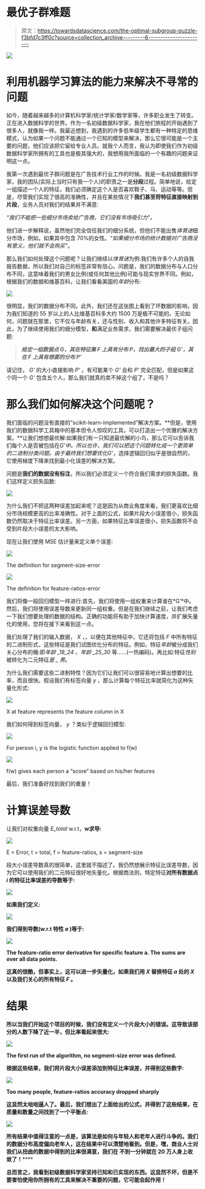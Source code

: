 # 最优子群难题

> 原文：<https://towardsdatascience.com/the-optimal-subgroup-puzzle-f3bfd7c3ff0c?source=collection_archive---------6----------------------->

![](img/5ee8707ff0f83ce15023581bb8402a86.png)

# 利用机器学习算法的能力来解决不寻常的问题

如今，随着越来越多的计算机科学家/统计学家/数学家等，许多职业发生了转变。正在进入数据科学的世界。作为一名初级数据科学家，我在他们旅程的开始遇到了很多人，就像我一样。我最近想到，我遇到的许多低年级学生都有一种特定的思维模式，认为如果一个问题不能通过一个已知的模型来解决，那么它很可能是一个主要的问题，他们应该把它留给专业人员。就我个人而言，我认为即使我们作为初级数据科学家所拥有的工具也是极其强大的，我想用我所面临的一个有趣的问题来证明这一点。

我第一次遇到最优子群问题是在广告技术行业工作的时候。我是一名初级数据科学家，我的团队(实际上当时只有我一个人)的职责之一是**分段**过程。简单地说，给定一组描述一个人的特征，我们必须确定这个人是否喜欢鞋子、马、运动等等。但是，尽管我们实现了很高的准确性，并且在某些情况下**我们甚至将特征直接映射到片段**，业务人员对我们的结果并不满意:

*“我们不能把一些细分市场卖给广告商，它们没有市场吸引力”。*

他们进一步解释说，虽然他们完全信任我们的细分系统，但他们不能出售*体育迷*细分市场，例如，如果其中包含 70%的女性。*“如果细分市场的统计数据对广告商没有意义，他们就不会购买”*。

那么我们如何处理这个问题呢？让我们继续以*体育迷*为例:我们有许多个人的自我报告数据，所以我们对自己的标签非常有信心。问题是，我们的数据分布与人口分布不同，这意味着我们的男女比例(或任何其他比例)可能与现实世界不同。例如，根据我们的数据和维基百科，让我们看看美国的*年龄*分布:

![](img/782bd2117adf7cfef63700861b6fdae1.png)

很明显，我们的数据分布不同。此外，我们还在这张图上看到了坏数据的影响，因为我们知道的 55 岁以上的人比维基百科多大约 1500 万是极不可能的。无论如何，问题就在那里，它不仅与年龄有关，还与性别、收入和其他许多特征有关。因此，为了继续使用我们的细分模型，**和**满足业务需求，我们需要解决最优子组问题:

> ***给定一组数据点 G，其在特征集 F 上具有分布 P，找出最大的子组 G’，其在 F 上具有想要的分布 P’***

请记住， *G'* 的大小直接影响 *P'* 。有可能某个 *G'* 会和 *P'* 完全匹配，但是如果这个同一个 *G'* 包含五个人，那么我们就真的卖不掉这个组了，不是吗？

# 那么我们如何解决这个问题呢？

我们面临的问题没有直接的“scikit-learn-implemented”解决方案。**但是，使用我们的数据科学工具箱中的基本但令人惊叹的工具，可以打造出一个优雅的解决方案。**让我们想想最优解:如果我们有一只知道最优解的小鸟，那么它可以告诉我们每个人是否被包括在*G’*中。所以也许，我们可以把这个问题转化成一个更简单的二进制分类问题。由于最终我们想要优化*G’*，选择逻辑回归似乎是很自然的，它使用梯度下降来找到最小化误差的解决方案。

问题是**我们的数据没有标注**，所以我们必须定义一个符合我们需求的损失函数。我们这样定义损失函数:

![](img/ef3db8ac1d155f09e8f1656da98fd24f.png)

为什么我们不把这两种误差加起来呢？这是因为从商业角度来看，我们更喜欢比细分市场规模更高的比率准确性。对于上面的公式，如果片段大小误差很小，损失函数仍然取决于特征比率误差。另一方面，如果特征比率误差很小，损失函数将不会受到片段大小误差的太大影响。

现在让我们使用 MSE 估计量来定义单个误差:

![](img/867919242243a31b05f349fe849bb562.png)

The definition for segment-size-error

![](img/07d738fbee1af5b6899abea3e7ff96cc.png)

The definition for feature-ratios-error

我们将像一般回归模型一样进行:首先，我们将使用一组权重来计算谁在*G’*中。然后，我们将使用误差导数来更新同一组权重。但是在我们继续之前，让我们考虑一下我们想要处理的数据的结构。正确的功能将有助于加快计算速度，并扩展矢量化的使用，您将在接下来看到这一点。

我们处理了我们的输入数据， *X* ，，以便在其他特征中，它还将包括 *F* 中所有特征的二进制形式，这些特征是我们试图优化分布的特征。例如，特征*年龄*被分成我们关心分布的桶:即*年龄 _18_24* 、*年龄 _25_30* 等……(一热编码)。再比如:特征*性别*被转化为二元特征*是 _ 男*。

为什么我们需要这些二进制特性？因为它们让我们可以很容易地计算出想要的比率，而且很快。假设我们有标签向量 *y* ，那么计算每个特征比率就简化为这种矢量化形式:

![](img/47e4e1b15562996b327299be495fc4cb.png)

X at feature represents the feature column in X

我们如何得到标签向量， *y* ？类似于逻辑回归模型:

![](img/e24491fcd0b6c9c3cff9493a3348cd73.png)

For person i, y is the logistic function applied to f(w)

![](img/31fe3dc3fd05c0491ce0d6192a68dd83.png)

f(w) gives each person a “score” based on his/her features

最后，我们准备好找到我们的重量！

# 计算误差导数

让我们对权重向量 *E_total* w.r.t，**w求导:**

![](img/3e098f9021a4143fc9251b85f8643baf.png)

E = Error, t = total, f = feature-ratios, s = segment-size

段大小误差导数真的很简单，这里就不描述了。我仍然想展示特征比误差导数，因为它可以使用我们的二元特征很好地矢量化。根据商法则，特定特征**对所有数据点 *i* 的特征比率误差的导数等于:**

**![](img/0469629614690ef4408060e3bc0d12f0.png)**

**如果我们定义:**

**![](img/c5310e925cd33361010a2287e4b4c047.png)**

**我们得到导数(w.r.t 特性 *a* )等于:**

**![](img/bb0f27a020457579e52feebdf6317bdf.png)**

**The feature-ratio error derivative for specific feature a. The sums are over all data points.**

**这真的很酷，但事实上，这可以进一步矢量化，如果我们用 *X* 替换特征 *a* 处的 *X* 以及我们关心的所有特征 *F* 。**

# **结果**

**所以当我们开始这个项目的时候，我们没有定义一个片段大小的错误。这导致该部分的人数下降了近一半，但比率看起来很大:**

**![](img/9ce76ef0e01690fffe0b93cff0daf7cd.png)**

**The first run of the algorithm, no segment-size error was defined.**

**根据这些结果，我们将片段大小误差添加到特征比率误差，并得到这些数字:**

**![](img/7aeb028364f429bb0898a7884ed5bc23.png)**

**Too many people, feature-ratios accuracy dropped sharply**

**这显然太咄咄逼人了。最后，我们想出了上面给出的公式，并得到了这些结果，在质量和数量之间找到了一个平衡点:**

**![](img/1aa8cf407eaff5c6360ae84ca9eee2e6.png)**

**所有结果中值得注意的一点是，该算法是如何与年轻人和老年人进行斗争的。我们的数据分布高度偏向老年人，这在结果中可以清楚地看到。但是，嘿，商业人士对我们从扭曲的数据中得到的比率很满意，我们在 **不到一分钟就在 20 万人身上**收敛了！******

**总而言之，我看到初级数据科学家坚持已知和已实现的东西。这显然不坏，但是不要害怕使用你所拥有的工具来解决不重要的问题，它可能会起作用！**